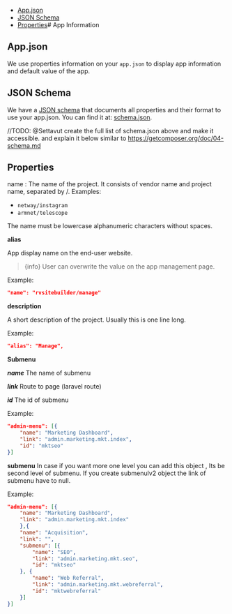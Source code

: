 -   [App.json](#appjson)
-   [JSON Schema](#json-schema)
-   [Properties](#properties)# App Information

## App.json

We use properties information on your `app.json` to display app information and default value of the app.

## JSON Schema

We have a [JSON schema](http://json-schema.org/) that documents all properties and their format to use your app.json. You can find it at: [schema.json](schema.json).

//TODO: @Settavut create the full list of schema.json above and make it accessible. and explain it below similar to https://getcomposer.org/doc/04-schema.md

## Properties

name
: The name of the project. It consists of vendor name and project name, separated by /. Examples:

-   `netway/instagram`
-   `armnet/telescope`

The name must be lowercase alphanumeric characters without spaces.

**alias**

App display name on the end-user website.

> {info} User can overwrite the value on the app management page.

Example:

```json
"name": "rvsitebuilder/manage"
```

**description**

A short description of the project. Usually this is one line long.

Example:

```json
"alias": "Manage",
```

**Submenu**

**_name_**
The name of submenu

**_link_**
Route to page (laravel route)

**_id_**
The id of submenu

Example:

```json
"admin-menu": [{
    "name": "Marketing Dashboard",
    "link": "admin.marketing.mkt.index",
    "id": "mktseo"
}]
```

**submenu**
In case if you want more one level you can add this object , Its be second level of submenu. If you create submenulv2 object the link of submenu have to null.

Example:

```json
"admin-menu": [{
    "name": "Marketing Dashboard",
    "link": "admin.marketing.mkt.index"
    },{
    "name": "Acquisition",
    "link": "",
    "submenu": [{
        "name": "SEO",
        "link": "admin.marketing.mkt.seo",
        "id": "mktseo"
    }, {
        "name": "Web Referral",
        "link": "admin.marketing.mkt.webreferral",
        "id": "mktwebreferral"
    }]
}]
```
